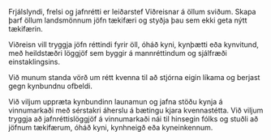 Frjálslyndi, frelsi og jafnrétti er leiðarstef Viðreisnar á öllum sviðum. Skapa þarf öllum landsmönnum jöfn tækifæri og styðja þau sem ekki geta nýtt tækifærin.

Viðreisn vill tryggja jöfn réttindi fyrir öll, óháð kyni, kynþætti  eða kynvitund, með heildstæðri löggjöf sem byggir á mannréttindum og sjálfræði einstaklingsins. 

Við munum standa vörð um rétt kvenna til að stjórna eigin líkama og berjast gegn kynbundnu ofbeldi. 

Við viljum uppræta kynbundinn launamun og jafna stöðu kynja á vinnumarkaði með sérstakri áherslu á bætingu kjara kvennastétta. Við viljum tryggja að jafnréttislöggjöf á vinnumarkaði nái til hinsegin fólks og stuðli að jöfnum tækifærum, óháð kyni, kynhneigð eða kyneinkennum. 

